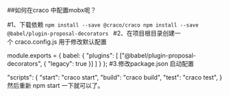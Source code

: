 ##如何在craco 中配置mobx呢？

#1、下载依赖
``npm install --save @craco/craco
npm install --save @babel/plugin-proposal-decorators ``
#2、在项目根目录创建一个 craco.config.js 用于修改默认配置

module.exports = {
    babel: {
        "plugins": [
            ["@babel/plugin-proposal-decorators", { "legacy": true }]
        ]
    }
};
#3.修改package.json 启动配置

"scripts": {
  "start": "craco start",
   "build": "craco build",
   "test": "craco test",
}
然后重新 npm start 一下就可以了。